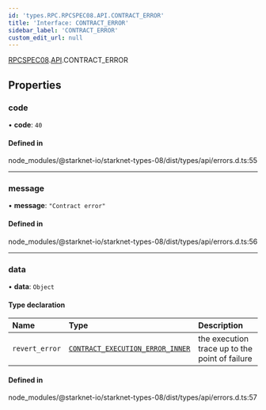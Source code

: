 ```yaml
---
id: 'types.RPC.RPCSPEC08.API.CONTRACT_ERROR'
title: 'Interface: CONTRACT_ERROR'
sidebar_label: 'CONTRACT_ERROR'
custom_edit_url: null
---
```


[RPCSPEC08](../namespaces/types.RPC.RPCSPEC08.md).[API](../namespaces/types.RPC.RPCSPEC08.API.md).CONTRACT_ERROR

## Properties

### code

• **code**: `40`

#### Defined in

node_modules/@starknet-io/starknet-types-08/dist/types/api/errors.d.ts:55

---

### message

• **message**: `"Contract error"`

#### Defined in

node_modules/@starknet-io/starknet-types-08/dist/types/api/errors.d.ts:56

---

### data

• **data**: `Object`

#### Type declaration

| Name           | Type                                                                                                        | Description                                    |
| :------------- | :---------------------------------------------------------------------------------------------------------- | :--------------------------------------------- |
| `revert_error` | [`CONTRACT_EXECUTION_ERROR_INNER`](../namespaces/types.RPC.RPCSPEC08.API.md#contract_execution_error_inner) | the execution trace up to the point of failure |

#### Defined in

node_modules/@starknet-io/starknet-types-08/dist/types/api/errors.d.ts:57
